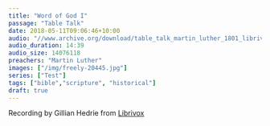 ```yaml
---
title: "Word of God I"
passage: "Table Talk"
date: 2018-05-11T09:06:46+10:00
audio: "//www.archive.org/download/table_talk_martin_luther_1801_librivox/tabletalk_05_luther_128kb.mp3"
audio_duration: 14:39
audio_size: 14076118
preachers: "Martin Luther"
images: ["/img/freely-20445.jpg"]
series: ["Test"]
tags: ["bible","scripture", "historical"]
draft: true
---
```

Recording by Gillian Hedrie from [Librivox](https://librivox.org/selections-from-the-table-talk-of-martin-luther-by-martin-luther/)

